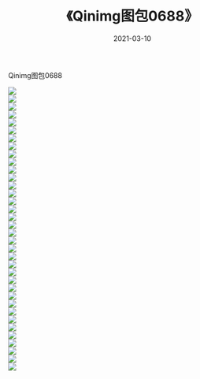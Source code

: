 ﻿---
layout: post
title:  《Qinimg图包0688》
date:   2021-03-10
img: http://imgx.orgx.ga/Qinimg图包/Qinimg图包0688/000.jpg
categories: [美女, 清纯, 唯美]
---

Qinimg图包0688

 ![](http://imgx.orgx.ga/Qinimg图包/Qinimg图包0688/001.jpg) <br>![](http://imgx.orgx.ga/Qinimg图包/Qinimg图包0688/002.jpg) <br>![](http://imgx.orgx.ga/Qinimg图包/Qinimg图包0688/003.jpg) <br>![](http://imgx.orgx.ga/Qinimg图包/Qinimg图包0688/004.jpg) <br>![](http://imgx.orgx.ga/Qinimg图包/Qinimg图包0688/005.jpg) <br>![](http://imgx.orgx.ga/Qinimg图包/Qinimg图包0688/006.jpg) <br>![](http://imgx.orgx.ga/Qinimg图包/Qinimg图包0688/007.jpg) <br>![](http://imgx.orgx.ga/Qinimg图包/Qinimg图包0688/008.jpg) <br>![](http://imgx.orgx.ga/Qinimg图包/Qinimg图包0688/009.jpg) <br>![](http://imgx.orgx.ga/Qinimg图包/Qinimg图包0688/010.jpg) <br>![](http://imgx.orgx.ga/Qinimg图包/Qinimg图包0688/011.jpg) <br>![](http://imgx.orgx.ga/Qinimg图包/Qinimg图包0688/012.jpg) <br>![](http://imgx.orgx.ga/Qinimg图包/Qinimg图包0688/013.jpg) <br>![](http://imgx.orgx.ga/Qinimg图包/Qinimg图包0688/014.jpg) <br>![](http://imgx.orgx.ga/Qinimg图包/Qinimg图包0688/015.jpg) <br>![](http://imgx.orgx.ga/Qinimg图包/Qinimg图包0688/016.jpg) <br>![](http://imgx.orgx.ga/Qinimg图包/Qinimg图包0688/017.jpg) <br>![](http://imgx.orgx.ga/Qinimg图包/Qinimg图包0688/018.jpg) <br>![](http://imgx.orgx.ga/Qinimg图包/Qinimg图包0688/019.jpg) <br>![](http://imgx.orgx.ga/Qinimg图包/Qinimg图包0688/020.jpg) <br>![](http://imgx.orgx.ga/Qinimg图包/Qinimg图包0688/021.jpg) <br>![](http://imgx.orgx.ga/Qinimg图包/Qinimg图包0688/022.jpg) <br>![](http://imgx.orgx.ga/Qinimg图包/Qinimg图包0688/023.jpg) <br>![](http://imgx.orgx.ga/Qinimg图包/Qinimg图包0688/024.jpg) <br>![](http://imgx.orgx.ga/Qinimg图包/Qinimg图包0688/025.jpg) <br>![](http://imgx.orgx.ga/Qinimg图包/Qinimg图包0688/026.jpg) <br>![](http://imgx.orgx.ga/Qinimg图包/Qinimg图包0688/027.jpg) <br>![](http://imgx.orgx.ga/Qinimg图包/Qinimg图包0688/028.jpg) <br>![](http://imgx.orgx.ga/Qinimg图包/Qinimg图包0688/029.jpg) <br>![](http://imgx.orgx.ga/Qinimg图包/Qinimg图包0688/030.jpg) <br>![](http://imgx.orgx.ga/Qinimg图包/Qinimg图包0688/031.jpg) <br>![](http://imgx.orgx.ga/Qinimg图包/Qinimg图包0688/032.jpg) <br>![](http://imgx.orgx.ga/Qinimg图包/Qinimg图包0688/033.jpg) <br>![](http://imgx.orgx.ga/Qinimg图包/Qinimg图包0688/034.jpg) <br>![](http://imgx.orgx.ga/Qinimg图包/Qinimg图包0688/035.jpg) <br>![](http://imgx.orgx.ga/Qinimg图包/Qinimg图包0688/036.jpg) <br>